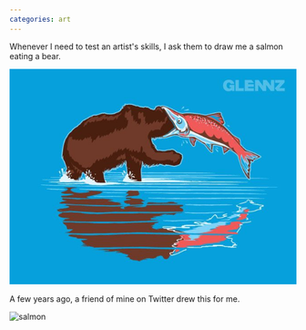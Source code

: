 ```yaml
---
categories: art
---
```


Whenever I need to test an artist's skills, I ask them to draw me a salmon eating a bear.

![salmon](https://raw.githubusercontent.com/muneer78/muneer78.github.io/master/images/salmon.jpeg) 

A few years ago, a friend of mine on Twitter drew this for me.

![salmon](https://raw.githubusercontent.com/muneer78/muneer78.github.io/master/images/salmon2.jpeg) 
